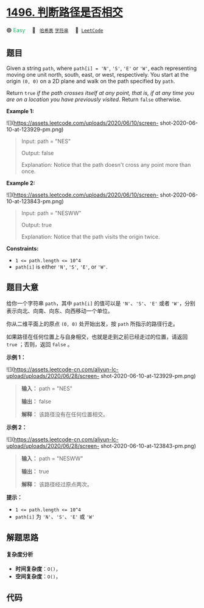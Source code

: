# [1496. 判断路径是否相交](https://leetcode.com/problems/path-crossing)

🟢 <font color=#15bd66>Easy</font>&emsp; 🔖&ensp; [`哈希表`](/leetcode-js/outline/tag/hash-table.md) [`字符串`](/leetcode-js/outline/tag/string.md)&emsp; 🔗&ensp;[`LeetCode`](https://leetcode.com/problems/path-crossing)

## 题目

Given a string `path`, where `path[i] = 'N'`, `'S'`, `'E'` or `'W'`, each
representing moving one unit north, south, east, or west, respectively. You
start at the origin `(0, 0)` on a 2D plane and walk on the path specified by
`path`.

Return `true` _if the path crosses itself at any point, that is, if at any
time you are on a location you have previously visited_. Return `false`
otherwise.



**Example 1:**

![](https://assets.leetcode.com/uploads/2020/06/10/screen-
shot-2020-06-10-at-123929-pm.png)

> Input: path = "NES"
> 
> Output: false 
> 
> Explanation: Notice that the path doesn't cross any point more than once.

**Example 2:**

![](https://assets.leetcode.com/uploads/2020/06/10/screen-
shot-2020-06-10-at-123843-pm.png)

> Input: path = "NESWW"
> 
> Output: true
> 
> Explanation: Notice that the path visits the origin twice.



**Constraints:**

  * `1 <= path.length <= 10^4`
  * `path[i]` is either `'N'`, `'S'`, `'E'`, or `'W'`.


## 题目大意

给你一个字符串 `path`，其中 `path[i]` 的值可以是 `'N'`、`'S'`、`'E'` 或者
`'W'`，分别表示向北、向南、向东、向西移动一个单位。

你从二维平面上的原点 `(0, 0)` 处开始出发，按 `path` 所指示的路径行走。

如果路径在任何位置上与自身相交，也就是走到之前已经走过的位置，请返回 `true` ；否则，返回 `false` 。



**示例 1：**

![](https://assets.leetcode-cn.com/aliyun-lc-upload/uploads/2020/06/28/screen-
shot-2020-06-10-at-123929-pm.png)

> 
> 
> 
> 
> 
> **输入：** path = "NES"
> 
> **输出：** false 
> 
> **解释：** 该路径没有在任何位置相交。

**示例 2：**

![](https://assets.leetcode-cn.com/aliyun-lc-upload/uploads/2020/06/28/screen-
shot-2020-06-10-at-123843-pm.png)

> 
> 
> 
> 
> 
> **输入：** path = "NESWW"
> 
> **输出：** true
> 
> **解释：** 该路径经过原点两次。



**提示：**

  * `1 <= path.length <= 10^4`
  * `path[i]` 为 `'N'`、`'S'`、`'E'` 或 `'W'`


## 解题思路

#### 复杂度分析

- **时间复杂度**：`O()`，
- **空间复杂度**：`O()`，

## 代码

```javascript

```